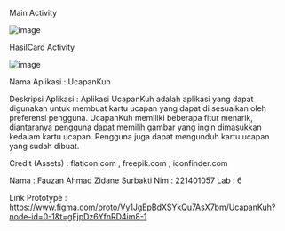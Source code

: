 Main Activity

![image](https://github.com/user-attachments/assets/e9bc255b-fd94-4827-8100-9d5ac1e8edac)

HasilCard Activity

![image](https://github.com/user-attachments/assets/e44f06a0-a66d-4327-9f5e-d8e89e423701)

Nama Aplikasi : UcapanKuh

Deskripsi Aplikasi : 
Aplikasi UcapanKuh adalah aplikasi yang dapat digunakan untuk membuat kartu ucapan yang dapat di sesuaikan oleh preferensi pengguna.
UcapanKuh memiliki beberapa fitur menarik, diantaranya pengguna dapat memilih gambar yang ingin dimasukkan kedalam kartu ucapan. Pengguna juga dapat mengunduh kartu ucapan yang sudah dibuat.

Credit (Assets) : flaticon.com , freepik.com , iconfinder.com

Nama : Fauzan Ahmad Zidane Surbakti
Nim : 221401057
Lab : 6

Link Prototype : https://www.figma.com/proto/Vy1JgEpBdXSYkQu7AsX7bm/UcapanKuh?node-id=0-1&t=gFjpDz6YfnRD4im8-1
